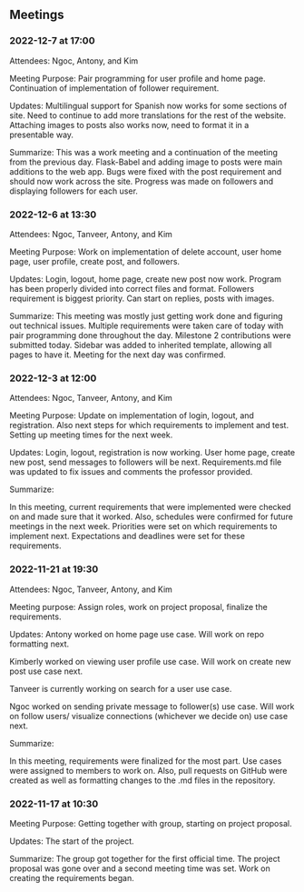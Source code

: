 ## Meetings

### 2022-12-7 at 17:00
Attendees: Ngoc, Antony, and Kim

Meeting Purpose: Pair programming for user profile and home page. Continuation of implementation of follower requirement.

Updates: Multilingual support for Spanish now works for some sections of site. Need to continue to add more translations for the rest of the website. Attaching images to posts also works now, need to format it in a presentable way.

Summarize: This was a work meeting and a continuation of the meeting from the previous day. Flask-Babel and adding image to posts were main additions to the web app. Bugs were fixed with the post requirement and should now work across the site. Progress was made on followers and displaying followers for each user. 

### 2022-12-6 at 13:30
Attendees: Ngoc, Tanveer, Antony, and Kim

Meeting Purpose: Work on implementation of delete account, user home page, user profile, create post, and followers.

Updates: Login, logout, home page, create new post now work. Program has been properly divided into correct files and format. Followers requirement is biggest priority. Can start on replies, posts with images.

Summarize: This meeting was mostly just getting work done and figuring out technical issues. Multiple requirements were taken care of today with pair programming done throughout the day. Milestone 2 contributions were submitted today. Sidebar was added to inherited template, allowing all pages to have it. Meeting for the next day was confirmed.
### 2022-12-3 at 12:00
Attendees: Ngoc, Tanveer, Antony, and Kim

Meeting Purpose: Update on implementation of login, logout, and registration. Also next steps for which requirements to implement and test. Setting up meeting times for the next week.

Updates: Login, logout, registration is now working. User home page, create new post, send messages to followers will be next. Requirements.md file was updated to fix issues and comments the professor provided.

Summarize: 

In this meeting, current requirements that were implemented were checked on and made sure that it worked. Also, schedules were confirmed for future meetings in the next week. Priorities were set on which requirements to implement next. Expectations and deadlines were set for these requirements.

### 2022-11-21 at 19:30
Attendees: Ngoc, Tanveer, Antony, and Kim 

Meeting purpose: Assign roles, work on project proposal, finalize the requirements.

Updates: Antony worked on home page use case. Will work on repo formatting next.

Kimberly worked on viewing user profile use case. Will work on create new post use case next.

Tanveer is currently working on search for a user use case.

Ngoc worked on sending private message to follower(s) use case. Will work on follow users/ visualize connections (whichever we decide on) use case next.

Summarize: 

In this meeting, requirements were finalized for the most part. Use cases were assigned to members to work on. Also, pull requests on GitHub were created as well as formatting changes to the .md files in the repository.

### 2022-11-17 at 10:30

Meeting Purpose: Getting together with group, starting on project proposal.

Updates: The start of the project.

Summarize: The group got together for the first official time. The project proposal was gone over and a second meeting time was set. Work on creating the requirements began.
